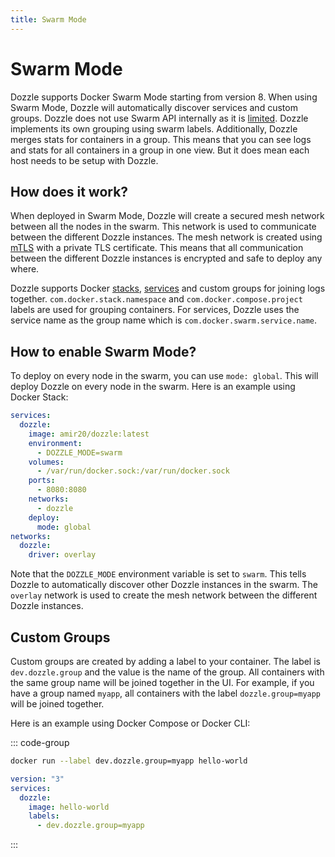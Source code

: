 ```yaml
---
title: Swarm Mode
---
```


# Swarm Mode <Badge text="New" type="tip" />

Dozzle supports Docker Swarm Mode starting from version 8. When using Swarm Mode, Dozzle will automatically discover services and custom groups. Dozzle does not use Swarm API internally as it is [limited](https://github.com/moby/moby/issues/33183). Dozzle implements its own grouping using swarm labels. Additionally, Dozzle merges stats for containers in a group. This means that you can see logs and stats for all containers in a group in one view. But it does mean each host needs to be setup with Dozzle.

## How does it work?

When deployed in Swarm Mode, Dozzle will create a secured mesh network between all the nodes in the swarm. This network is used to communicate between the different Dozzle instances. The mesh network is created using [mTLS](https://www.cloudflare.com/learning/access-management/what-is-mutual-tls) with a private TLS certificate. This means that all communication between the different Dozzle instances is encrypted and safe to deploy any where.

Dozzle supports Docker [stacks](https://docs.docker.com/reference/cli/docker/stack/deploy/), [services](https://docs.docker.com/engine/swarm/how-swarm-mode-works/services/) and custom groups for joining logs together. `com.docker.stack.namespace` and `com.docker.compose.project` labels are used for grouping containers. For services, Dozzle uses the service name as the group name which is `com.docker.swarm.service.name`.

## How to enable Swarm Mode?

To deploy on every node in the swarm, you can use `mode: global`. This will deploy Dozzle on every node in the swarm. Here is an example using Docker Stack:

```yml
services:
  dozzle:
    image: amir20/dozzle:latest
    environment:
      - DOZZLE_MODE=swarm
    volumes:
      - /var/run/docker.sock:/var/run/docker.sock
    ports:
      - 8080:8080
    networks:
      - dozzle
    deploy:
      mode: global
networks:
  dozzle:
    driver: overlay
```

Note that the `DOZZLE_MODE` environment variable is set to `swarm`. This tells Dozzle to automatically discover other Dozzle instances in the swarm. The `overlay` network is used to create the mesh network between the different Dozzle instances.

## Custom Groups

Custom groups are created by adding a label to your container. The label is `dev.dozzle.group` and the value is the name of the group. All containers with the same group name will be joined together in the UI. For example, if you have a group named `myapp`, all containers with the label `dozzle.group=myapp` will be joined together.

Here is an example using Docker Compose or Docker CLI:

::: code-group

```sh
docker run --label dev.dozzle.group=myapp hello-world
```

```yaml [docker-compose.yml]
version: "3"
services:
  dozzle:
    image: hello-world
    labels:
      - dev.dozzle.group=myapp
```

:::
